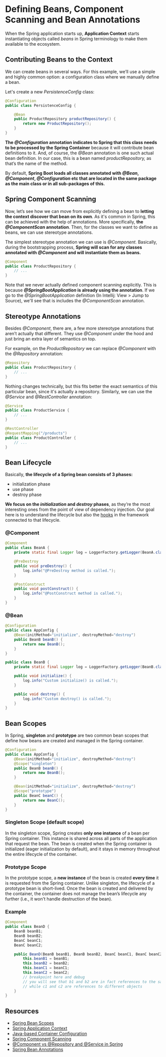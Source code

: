 # Defining Beans, Component Scanning and Bean Annotations

When the Spring application starts up, **Application Context** starts instantiating objects called _beans_ in Spring terminology to make them available to the ecosystem.

## Contributing Beans to the Context
We can create beans in several ways. For this example, we’ll use a simple and highly common option: a configuration class where we manually define a bean.

Let's create a new _PersistenceConfig_ class:

```java
@Configuration
public class PersistenceConfig {

    @Bean
    public ProductRepository productRepository() {
        return new ProductRepository();
    }
}
```

**The _@Configuration_ annotation indicates to Spring that this class needs to be processed by the Spring Container** because it will contribute bean definitions to it. And, of course, the _@Bean_ annotation is one such actual bean definition. In our case, this is a bean named _productRepository,_ as that’s the name of the method.

By default, **Spring Boot loads all classes annotated with _@Bean_, _@Component_, _@Configuration_ etc that are located in the same package as the main class or in all sub-packages of this.**

## Spring Component Scanning

Now, let’s see how we can move from explicitly defining a bean to **letting the context discover that bean on its own**. As it's common in Spring, this can be achieved with the help of annotations. More specifically, **the _@ComponentScan_ annotation**. Then, for the classes we want to define as beans, we can use stereotype annotations.

The simplest stereotype annotation we can use is _@Component._ Basically, during the bootstrapping process, **Spring will scan for any classes annotated with _@Component_ and will instantiate them as beans.**

```java
@Component
public class ProductRepository {
    // ...
}
```

Note that we never actually defined component scanning explicitly. This is because **_@SpringBootApplication_ is already using the annotation**. If we go to the _@SpringBootApplication_ definition (In Intellij: View > Jump to Source), we'll see that is includes the _@ComponentScan_ annotation.

## Stereotype Annotations
Besides _@Component_, there are, a few more stereotype annotations that aren’t actually that different. They use _@Component_ under the hood and just bring an extra layer of semantics on top.

For example, on the _ProductRepository_ we can replace _@Component_ with the _@Repository_ annotation:

```java
@Repository
public class ProductRepository {
    // ...
}
```

Nothing changes technically, but this fits better the exact semantics of this particular bean, since it's actually a repository. Similarly, we can use the _@Service_ and _@RestController_ annotation:

```java
@Service
public class ProductService {
    // ...
}
```

```java
@RestController
@RequestMapping("/products")
public class ProductController {
    // ...
}


```

## Bean Lifecycle

Basically, **the lifecycle of a Spring bean consists of 3 phases:**

* initialization phase
* use phase
* destroy phase

**We focus on the _initialization_ and _destroy_ phases**, as they’re the most interesting ones from the point of view of dependency injection. Our goal here is to understand the lifecycle but also the [hooks](https://en.wikipedia.org/wiki/Hooking) in the framework connected to that lifecycle.

### @Component

```java
@Component
public class BeanA {
    private static final Logger log = LoggerFactory.getLogger(BeanA.class);

    @PreDestroy
    public void preDestroy() {
        log.info("@PreDestroy method is called.");
    }

    @PostConstruct
    public void postConstruct() {
        log.info("@PostConstruct method is called.");
    }
}
```
### @Bean

```java
@Configuration
public class AppConfig {
    @Bean(initMethod="initialize", destroyMethod="destroy")
    public BeanB beanB() {
        return new BeanB();
    }
}
```

```java
public class BeanB {
    private static final Logger log = LoggerFactory.getLogger(BeanB.class);

    public void initialize() {
        log.info("Custom initialize() is called.");
    }

    public void destroy() {
        log.info("Custom destroy() is called.");
    }
}
```
## Bean Scopes

In Spring, **singleton** and **prototype** are two common bean scopes that define how beans are created and managed in the Spring container.

```java
@Configuration
public class AppConfig {
    @Bean(initMethod="initialize", destroyMethod="destroy")
    @Scope("singleton")
    public BeanB beanB() {
        return new BeanB();
    }

    @Bean(initMethod="initialize", destroyMethod="destroy")
    @Scope("prototype")
    public BeanC beanC() {
        return new BeanC();
    }
}
```

### Singleton Scope (default scope)
In the singleton scope, Spring creates **only one instance** of a bean per Spring container. This instance is shared across all parts of the application that request the bean. The bean is created when the Spring container is initialized (eager initialization by default), and it stays in memory throughout the entire lifecycle of the container.

### Prototype Scope
In the prototype scope, a **new instance** of the bean is created **every time** it is requested from the Spring container. Unlike singleton, the lifecycle of a prototype bean is short-lived. Once the bean is created and delivered by the container, the container does not manage the bean’s lifecycle any further (i.e., it won't handle destruction of the bean).

### Example

```java
@Component
public class BeanD {
    BeanB beanB1;
    BeanB beanB2;
    BeanC beanC1;
    BeanC beanC2;

    public BeanD(BeanB beanB1, BeanB beanB2, BeanC beanC1, BeanC beanC2) {
        this.beanB1 = beanB1;
        this.beanB2 = beanB2;
        this.beanC1 = beanC1;
        this.beanC2 = beanC2;
        // breakpoint here and debug
        // you will see that b1 and b2 are in fact references to the same object
        // while c1 and c2 are references to different objects
    }
}

```

## Resources
- [Spring Bean Scopes](https://www.baeldung.com/spring-bean-scopes)
- [Spring Application Context](https://docs.spring.io/spring/docs/current/spring-framework-reference/core.html#beans-basics)
- [Java-based Container Configuration](https://docs.spring.io/spring/docs/current/spring-framework-reference/core.html#beans-java)
- [Spring Component Scanning](https://www.baeldung.com/spring-component-scanning)
- [@Component vs @Repository and @Service in Spring](https://www.baeldung.com/spring-component-repository-service)
- [Spring Bean Annotations](https://www.baeldung.com/spring-bean-annotations)


